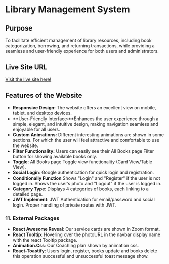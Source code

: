 # Library Management System

## Purpose
To facilitate efficient management of library resources, including book categorization, borrowing, and returning transactions, while providing a seamless and user-friendly experience for both users and administrators.

##  Live Site URL
[Visit the live site here!](https://batch10-assignment11-projects.web.app)

##  Features of the Website
- **Responsive Design:** The website offers an excellent view on mobile, tablet, and desktop devices.
- **User-Friendly Interface:**Enhances the user experience through a simple, elegant, and intuitive      design, making navigation seamless and enjoyable for all users.
- **Custom Animations:** Different interesting animations are shown in some sections. For which the user will feel attractive and comfortable to use the website.
- **Filter Functionality:** Users can easily see their All Books page Filter button for showing available books only.
- **Toggle**: All Books page Toggle view functionality (Card View/Table View).
- **Social Login**: Google authentication for quick login and registration.
- **Conditionally Function** Shows "Login" and "Register" if the user is not logged in.
Shows the user’s photo and "Logout" if the user is logged in.
- **Category Type**:  Displays 4 categories of books, each linking to a detailed page.
- **JWT Implement**:  JWT Authentication for email/password and social login. Proper handling of private routes with JWT.

### 11. **External Packages**
- **React Awesome Reveal**: Our service cards are shown in Zoom format.
- **React Tooltip**: Hovering over the photoURL in the navbar display name with the react Tooltip package.
- **Animation.Css**: Our Coaching plan shown by animation css.
- **React-Toastify**: Users login, register, books update and books delete this operation successful and unsuccessful toast message show.